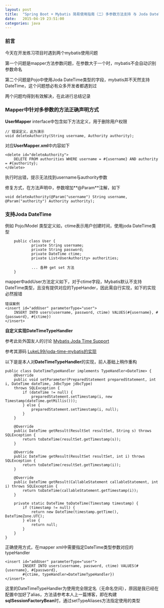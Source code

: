 ```yaml
---
layout: post
title:  "Spring Boot + Mybatis 简易使用指南（二）多参数方法支持 与 Joda DateTime类型支持"
date:   2015-04-19 23:51:00
categories: java
---
```


### 前言 ###
今天在开发练习项目时遇到两个mybatis使用问题

第一个问题是mapper方法参数问题，在参数大于一个时，mybatis不会自动识别参数命名

第二个问题是Pojo中使用Joda DateTime类型的字段，mybatis并不天然支持DateTime，这个问题想必有众多开发者都遇到过

两个问题均得到有效解决，在此进行总结记录


### Mapper中针对多参数的方法正确声明方式 ###
	
**UserMapper** interface中包含如下方法定义，用于删除用户权限

	// 错误定义，此为演示
	void deleteAuthority(String username, Authority authority);

对应**UserMapper.xml**中内容如下

	<delete id="deleteAuthority">
		DELETE FROM authorities WHERE username = #{username} AND authority = #{authority};
	</delete>

执行时出错，提示无法找到username与authority参数

修复方式，在方法声明中，参数增加**@Param**注解，如下

	void deleteAuthority(@Param("username") String username, @Param("authority") Authority authority);


### 支持Joda DateTime ###
例如 Pojo/Model 类型定义如，ctime表示用户创建时间，使用joda DateTime类型

		public class User {
				private String username;
				private String password;
				private DateTime ctime;
				private List<UserAuthority> authorities;
		
				... 各种 get set 方法
		}

mapper中addUser方法定义如下，对于ctime字段，Mybatis默认不支持DateTime类型，且没有提供对应的TypeHander，因此需自行实现，如下的实现必然报错

	错误案例
	<insert id="addUser" parameterType="user">
		INSERT INTO users(username, password, ctime) VALUES(#{username}, #{password}, #{ctime})
	</insert>


**自定义实现DateTimeTypeHandler**

参考此处外国友人的讨论 [Mybatis Joda Time Support](http://mybatis-user.963551.n3.nabble.com/Mybatis-Joda-Time-Support-td3629891.html)

参考其源码 [LukeL99/joda-time-mybatis的实现](https://github.com/LukeL99/joda-time-mybatis/blob/master/src/main/java/org/joda/time/mybatis/handlers/DateTimeTypeHandler.java#L1)

以下是是本人对**DateTimeTypeHandler**的实现，前人基础上稍作重构

	public class DateTimeTypeHandler implements TypeHandler<DateTime> {
		@Override
		public void setParameter(PreparedStatement preparedStatement, int i, DateTime dateTime, JdbcType jdbcType)
		throws SQLException {
			if (dateTime != null) {
				preparedStatement.setTimestamp(i, new Timestamp(dateTime.getMillis()));
			} else {
				preparedStatement.setTimestamp(i, null);
			}
		}

		@Override
		public DateTime getResult(ResultSet resultSet, String s) throws SQLException {
			return toDateTime(resultSet.getTimestamp(s));
		}

		@Override
		public DateTime getResult(ResultSet resultSet, int i) throws SQLException {
			return toDateTime(resultSet.getTimestamp(i));
		}

		@Override
		public DateTime getResult(CallableStatement callableStatement, int i) throws SQLException {
			return toDateTime(callableStatement.getTimestamp(i));
		}

		private static DateTime toDateTime(Timestamp timestamp) {
			if (timestamp != null) {
				return new DateTime(timestamp.getTime(), DateTimeZone.UTC);
			} else {
				return null;
			}
		}
	}

正确使用方式，在mapper xml中需要指定DateTime类型参数对应的 typeHandler

	<insert id="addUser" parameterType="user">
			INSERT INTO users(username, password, ctime) VALUES(#{username}, #{password},
			#{ctime, typeHandler=DateTimeTypeHandler})
	</insert>

这里的DateTimeTypeHandler为使用完全限定名（无命名空间），原因是我已经在配置中加好了alias，方法请参考本人上一篇博客，即在构建**sqlSessionFactoryBean**时，通过setTypeAliases方法指定使用的类型